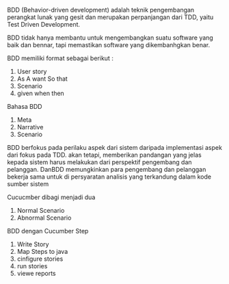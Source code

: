 BDD (Behavior-driven development) adalah teknik pengembangan perangkat lunak yang gesit dan merupakan perpanjangan dari TDD, yaitu Test Driven Development.

BDD tidak hanya membantu untuk mengembangkan suatu software yang baik dan bennar, tapi memastikan software yang dikembanhgkan benar.

BDD memiliki format sebagai berikut :
1. User story
2. As A want So that
3. Scenario
4. given when then

Bahasa BDD
1. Meta
2. Narrative
3. Scenario

BDD berfokus pada perilaku aspek dari sistem daripada implementasi aspek dari fokus pada TDD. akan tetapi, memberikan pandangan yang jelas kepada sistem harus melakukan dari perspektif pengembang dan pelanggan. DanBDD memungkinkan para pengembang dan pelanggan bekerja sama untuk di persyaratan analisis yang terkandung dalam kode sumber sistem

Cucucmber dibagi menjadi dua
1. Normal Scenario
2. Abnormal Scenario

BDD dengan Cucumber Step
1. Write Story
2. Map Steps to java
3. cinfigure stories
4. run stories
5. viewe reports